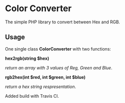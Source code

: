 # Color Converter

The simple PHP library to convert between Hex and RGB.

## Usage

One single class **ColorConverter** with two functions:


**hex2rgb(string $hex)**

*return an array with 3 values of Reg, Green and Blue*.

**rgb2hex(int $red, int $green, int $blue)**

*return a hex string respresentation*.


Added build with Travis CI.
